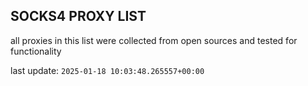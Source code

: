 ## SOCKS4 PROXY LIST

all proxies in this list were collected from open sources and tested for functionality

last update: `2025-01-18 10:03:48.265557+00:00`